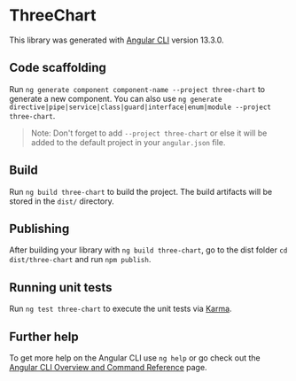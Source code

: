 # ThreeChart

This library was generated with [Angular CLI](https://github.com/angular/angular-cli) version 13.3.0.

## Code scaffolding

Run `ng generate component component-name --project three-chart` to generate a new component. You can also use `ng generate directive|pipe|service|class|guard|interface|enum|module --project three-chart`.
> Note: Don't forget to add `--project three-chart` or else it will be added to the default project in your `angular.json` file. 

## Build

Run `ng build three-chart` to build the project. The build artifacts will be stored in the `dist/` directory.

## Publishing

After building your library with `ng build three-chart`, go to the dist folder `cd dist/three-chart` and run `npm publish`.

## Running unit tests

Run `ng test three-chart` to execute the unit tests via [Karma](https://karma-runner.github.io).

## Further help

To get more help on the Angular CLI use `ng help` or go check out the [Angular CLI Overview and Command Reference](https://angular.io/cli) page.
